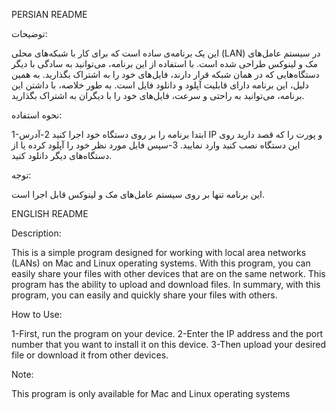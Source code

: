 PERSIAN README


توضیحات:

این یک برنامه‌ی ساده است که برای کار با شبکه‌های محلی (LAN) در سیستم عامل‌های مک و لینوکس طراحی شده است. با استفاده از این برنامه، می‌توانید به سادگی با دیگر دستگاه‌هایی که در همان شبکه قرار دارند، فایل‌های خود را به اشتراک بگذارید. به همین دلیل، این برنامه دارای قابلیت آپلود و دانلود فایل است. به طور خلاصه، با داشتن این برنامه، می‌توانید به راحتی و سرعت، فایل‌های خود را با دیگران به اشتراک بگذارید.

نحوه استفاده:

1-ابتدا برنامه را بر روی دستگاه خود اجرا کنید
2-آدرس IP و پورت را که قصد دارید روی این دستگاه نصب کنید وارد نمایید.
3-سپس فایل مورد نظر خود را آپلود کرده یا از دستگاه‌های دیگر دانلود کنید.

توجه:

این برنامه تنها بر روی سیستم عامل‌های مک و لینوکس قابل اجرا است.

ENGLISH README

Description:

This is a simple program designed for working with local area networks (LANs) on Mac and Linux operating systems. With this program, you can easily share your files with other devices that are on the same network. This program has the ability to upload and download files. In summary, with this program, you can easily and quickly share your files with others.

How to Use:

1-First, run the program on your device.
2-Enter the IP address and the port number that you want to install it on this device.
3-Then upload your desired file or download it from other devices.

Note:

This program is only available for Mac and Linux operating systems
